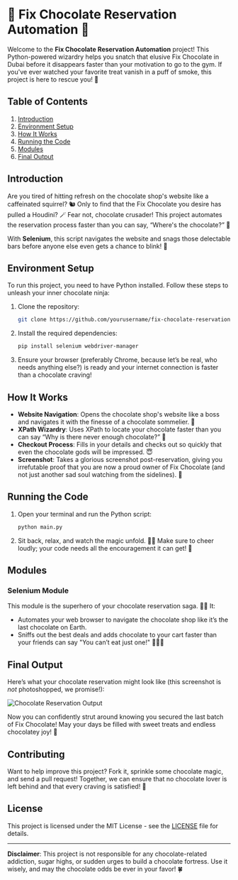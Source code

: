 # 🍫 Fix Chocolate Reservation Automation 🍫

Welcome to the **Fix Chocolate Reservation Automation** project! This Python-powered wizardry helps you snatch that elusive Fix Chocolate in Dubai before it disappears faster than your motivation to go to the gym. If you've ever watched your favorite treat vanish in a puff of smoke, this project is here to rescue you! 🚀

## Table of Contents

1. [Introduction](#introduction)
2. [Environment Setup](#environment-setup)
3. [How It Works](#how-it-works)
4. [Running the Code](#running-the-code)
5. [Modules](#modules)
6. [Final Output](#final-output)

## Introduction

Are you tired of hitting refresh on the chocolate shop's website like a caffeinated squirrel? 🐿️ Only to find that the Fix Chocolate you desire has pulled a Houdini? 🪄 Fear not, chocolate crusader! This project automates the reservation process faster than you can say, “Where's the chocolate?” 🍬

With **Selenium**, this script navigates the website and snags those delectable bars before anyone else even gets a chance to blink! 👀

## Environment Setup

To run this project, you need to have Python installed. Follow these steps to unleash your inner chocolate ninja:

1. Clone the repository:
    ```bash
    git clone https://github.com/yourusername/fix-chocolate-reservation.git
    ```
2. Install the required dependencies:
    ```bash
    pip install selenium webdriver-manager
    ```
3. Ensure your browser (preferably Chrome, because let’s be real, who needs anything else?) is ready and your internet connection is faster than a chocolate craving!

## How It Works

- **Website Navigation**: Opens the chocolate shop's website like a boss and navigates it with the finesse of a chocolate sommelier. 🍷
- **XPath Wizardry**: Uses XPath to locate your chocolate faster than you can say “Why is there never enough chocolate?” 🥺
- **Checkout Process**: Fills in your details and checks out so quickly that even the chocolate gods will be impressed. 😇
- **Screenshot**: Takes a glorious screenshot post-reservation, giving you irrefutable proof that you are now a proud owner of Fix Chocolate (and not just another sad soul watching from the sidelines). 📸

## Running the Code

1. Open your terminal and run the Python script:
    ```bash
    python main.py
    ```
2. Sit back, relax, and watch the magic unfold. 🎩✨ Make sure to cheer loudly; your code needs all the encouragement it can get! 🎉

## Modules

### Selenium Module

This module is the superhero of your chocolate reservation saga. 🦸‍♂️ It:
- Automates your web browser to navigate the chocolate shop like it’s the last chocolate on Earth.
- Sniffs out the best deals and adds chocolate to your cart faster than your friends can say "You can’t eat just one!" 🍫🍫🍫

## Final Output

Here’s what your chocolate reservation might look like (this screenshot is *not* photoshopped, we promise!):

![Chocolate Reservation Output]([https://yourlinktoimage.com](https://github.com/mohamedelsayadd/Automatically_reserve_chocolate/blob/main/screenshot_after_reservation.png))

Now you can confidently strut around knowing you secured the last batch of Fix Chocolate! May your days be filled with sweet treats and endless chocolatey joy! 🎊

## Contributing

Want to help improve this project? Fork it, sprinkle some chocolate magic, and send a pull request! Together, we can ensure that no chocolate lover is left behind and that every craving is satisfied! 🙌

## License

This project is licensed under the MIT License - see the [LICENSE](LICENSE) file for details. 

---

**Disclaimer**: This project is not responsible for any chocolate-related addiction, sugar highs, or sudden urges to build a chocolate fortress. Use it wisely, and may the chocolate odds be ever in your favor! 🍀
